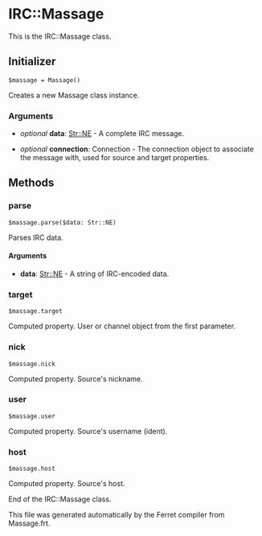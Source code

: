 # IRC::Massage

This is the IRC::Massage class.




## Initializer

```
$massage = Massage()
```

Creates a new Massage class instance.


### Arguments

* *optional* __data__: [Str::NE](/doc/std/String.md) - A complete IRC message.

* *optional* __connection__: Connection - The connection object to associate the message with,
used for source and target properties.

## Methods

### parse

```
$massage.parse($data: Str::NE)
```

Parses IRC data.


#### Arguments

* __data__: [Str::NE](/doc/std/String.md) - A string of IRC-encoded data.



### target

```
$massage.target
```

Computed property. User or channel object from the first parameter.



### nick

```
$massage.nick
```

Computed property. Source's nickname.



### user

```
$massage.user
```

Computed property. Source's username (ident).



### host

```
$massage.host
```

Computed property. Source's host.





End of the IRC::Massage class.

This file was generated automatically by the Ferret compiler from
Massage.frt.